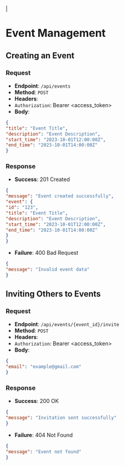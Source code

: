 |
# Event Management

## Creating an Event

### Request
- **Endpoint**: `/api/events`
- **Method**: `POST`
- **Headers**:
- `Authorization`: Bearer <access_token>
- **Body**:
```json
{
"title": "Event Title",
"description": "Event Description",
"start_time": "2023-10-01T12:00:00Z",
"end_time": "2023-10-01T14:00:00Z"
}
```

### Response
- **Success**: 201 Created
```json
{
"message": "Event created successfully",
"event": {
"id": "123",
"title": "Event Title",
"description": "Event Description",
"start_time": "2023-10-01T12:00:00Z",
"end_time": "2023-10-01T14:00:00Z"
}
}
```

- **Failure**: 400 Bad Request
```json
{
"message": "Invalid event data"
}
```

## Inviting Others to Events

### Request
- **Endpoint**: `/api/events/{event_id}/invite`
- **Method**: `POST`
- **Headers**:
- `Authorization`: Bearer <access_token>
- **Body**:
```json
{
"email": "example@gmail.com"
}
```

### Response
- **Success**: 200 OK
```json
{
"message": "Invitation sent successfully"
}
```

- **Failure**: 404 Not Found
```json
{
"message": "Event not found"
}
```